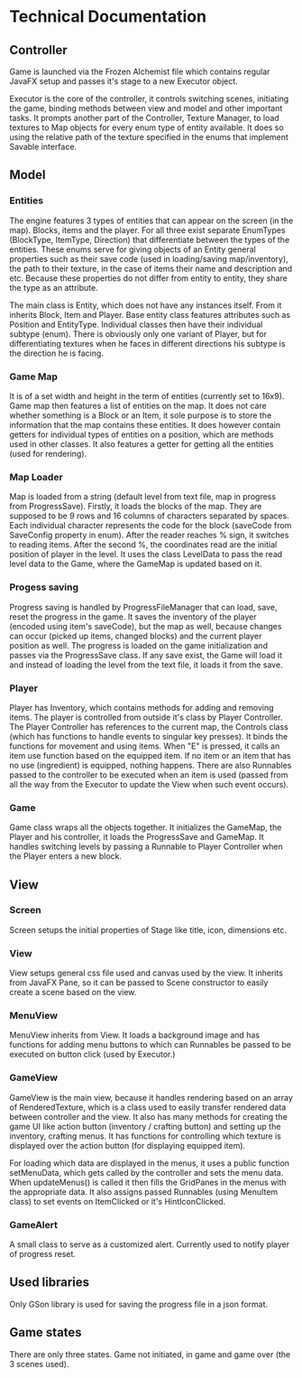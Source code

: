 # Technical Documentation

## Controller

Game is launched via the Frozen Alchemist file which contains regular JavaFX setup and passes it's stage to a new Executor object.

Executor is the core of the controller, it controls switching scenes, initiating the game, binding methods between view and model and other important tasks. It prompts another part of the Controller, Texture Manager, to load textures to Map objects for every enum type of entity available. It does so using the relative path of the texture specified in the enums that implement Savable interface.

## Model

### Entities

The engine features 3 types of entities that can appear on the screen (in the map). Blocks, items and the player. For all three exist separate EnumTypes (BlockType, ItemType, Direction) that differentiate between the types of the entities. These enums serve for giving objects of an Entity general properties such as their save code (used in loading/saving map/inventory), the path to their texture, in the case of items their name and description and etc. Because these properties do not differ from entity to entity, they share the type as an attribute.

The main class is Entity, which does not have any instances itself. From it inherits Block, Item and Player. Base entity class features attributes such as Position and EntityType. Individual classes then have their individual subtype (enum). There is obviously only one variant of Player, but for differentiating textures when he faces in different directions his subtype is the direction he is facing.

### Game Map

It is of a set width and height in the term of entities (currently set to 16x9). Game map then features a list of entities on the map. It does not care whether something is a Block or an Item, it sole purpose is to store the information that the map contains these entities. It does however contain getters for individual types of entities on a position, which are methods used in other classes. It also features a getter for getting all the entities (used for rendering).

### Map Loader

Map is loaded from a string (default level from text file, map in progress from ProgressSave). Firstly, it loads the blocks of the map. They are supposed to be 9 rows and 16 columns of characters separated by spaces. Each individual character represents the code for the block (saveCode from SaveConfig property in enum). After the reader reaches % sign, it switches to reading items. After the second %, the coordinates read are the initial position of player in the level. It uses the class LevelData to pass the read level data to the Game, where the GameMap is updated based on it.

### Progess saving

Progress saving is handled by ProgressFileManager that can load, save, reset the progress in the game. It saves the inventory of the player (encoded using item's saveCode), but the map as well, because changes can occur (picked up items, changed blocks) and the current player position as well. The progress is loaded on the game initialization and passes via the ProgressSave class. If any save exist, the Game will load it and instead of loading the level from the text file, it loads it from the save.

### Player

Player has Inventory, which contains methods for adding and removing items. The player is controlled from outside it's class by Player Controller. The Player Controller has references to the current map, the Controls class (which has functions to handle events to singular key presses). It binds the functions for movement and using items. When "E" is pressed, it calls an item use function based on the equipped item. If no item or an item that has no use (ingredient) is equipped, nothing happens. There are also Runnables passed to the controller to be executed when an item is used (passed from all the way from the Executor to update the View when such event occurs).

### Game

Game class wraps all the objects together. It initializes the GameMap, the Player and his controller, it loads the ProgressSave and GameMap. It handles switching levels by passing a Runnable to Player Controller when the Player enters a new block.

## View

### Screen

Screen setups the initial properties of Stage like title, icon, dimensions etc.

### View

View setups general css file used and canvas used by the view. It inherits from JavaFX Pane, so it can be passed to Scene constructor to easily create a scene based on the view.

### MenuView

MenuView inherits from View. It loads a background image and has functions for adding menu buttons to which can Runnables be passed to be executed on button click (used by Executor.)

### GameView

GameView is the main view, because it handles rendering based on an array of RenderedTexture, which is a class used to easily transfer rendered data between controller and the view. It also has many methods for creating the game UI like action button (inventory / crafting button) and setting up the inventory, crafting menus. It has functions for controlling which texture is displayed over the action button (for displaying equipped item).

For loading which data are displayed in the menus, it uses a public function setMenuData, which gets called by the controller and sets the menu data. When updateMenus() is called it then fills the GridPanes in the menus with the appropriate data. It also assigns passed Runnables (using MenuItem class) to set events on ItemClicked or it's HintIconClicked.

### GameAlert

A small class to serve as a customized alert. Currently used to notify player of progress reset.

## Used libraries

Only GSon library is used for saving the progress file in a json format.

## Game states

There are only three states. Game not initiated, in game and game over (the 3 scenes used).